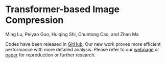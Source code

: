 # Transformer-based Image Compression
Ming Lu, Peiyao Guo, Huiqing Shi, Chuntong Cao, and Zhan Ma

Codes have been released in [GitHub](https://github.com/lumingzzz/TIC). Our new work proves more efficient performance with more detailed analysis. Please refer to our [webpage](https://njuvision.github.io/TinyLIC/) or [paper]() for reproduction or further research.
